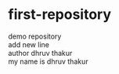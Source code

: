 # first-repository
demo repository<br>
add new line<BR>
author dhruv thakur<br>
my name is dhruv thakur

